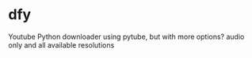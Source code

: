# dfy
Youtube Python downloader using pytube, but with more options? audio only and all available resolutions
